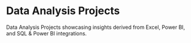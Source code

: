 # Data Analysis Projects
 Data Analysis Projects showcasing insights derived from Excel, Power BI, and SQL & Power BI integrations.
